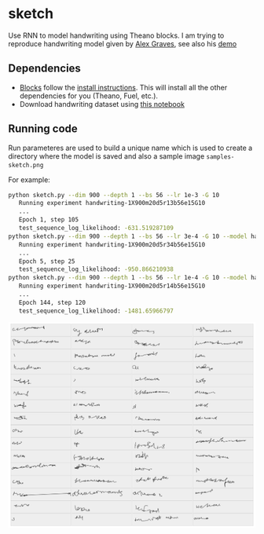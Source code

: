# sketch
Use RNN to model handwriting using Theano blocks.
I am trying to reproduce handwriting model given by
[Alex Graves](http://arxiv.org/abs/1308.0850),
see also his [demo](http://www.cs.toronto.edu/~graves/handwriting.html)

Dependencies
------------
* [Blocks](https://github.com/bartvm/blocks) follow
  the [install instructions](http://blocks.readthedocs.org/en/latest/setup.html).
  This will install all the other dependencies for you (Theano, Fuel, etc.).
* Download handwriting dataset using [this notebook](./handwriting-to-hdf5.ipynb)
 
Running code
------------

Run parameteres are used to build a unique name which is used to 
create a directory where the model is saved and also a sample image
`samples-sketch.png`

For example:

```bash
python sketch.py --dim 900 --depth 1 --bs 56 --lr 1e-3 -G 10
   Running experiment handwriting-1X900m20d5r13b56e15G10
   ...
   Epoch 1, step 105
   test_sequence_log_likelihood: -631.519287109
python sketch.py --dim 900 --depth 1 --bs 56 --lr 3e-4 -G 10 --model handwriting-1X900m20d5r13b56e15G10
   Running experiment handwriting-1X900m20d5r34b56e15G10
   ...
   Epoch 5, step 25
   test_sequence_log_likelihood: -950.866210938
python sketch.py --dim 900 --depth 1 --bs 56 --lr 1e-4 -G 10 --model handwriting-1X900m20d5r34b56e15G10
   Running experiment handwriting-1X900m20d5r14b56e15G10
   ...
   Epoch 144, step 120
   test_sequence_log_likelihood: -1481.65966797
```

 ![samples](sketch.png)
